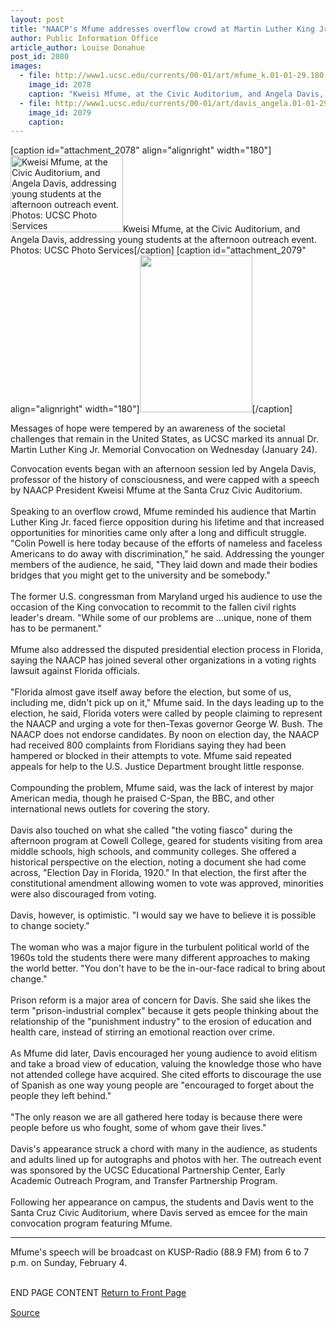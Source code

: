 ```yaml
---
layout: post
title: "NAACP's Mfume addresses overflow crowd at Martin Luther King Jr. Convocation"
author: Public Information Office
article_author: Louise Donahue
post_id: 2080
images:
  - file: http://www1.ucsc.edu/currents/00-01/art/mfume_k.01-01-29.180.jpg
    image_id: 2078
    caption: "Kweisi Mfume, at the Civic Auditorium, and Angela Davis, addressing young students at the afternoon outreach event. Photos: UCSC Photo Services"
  - file: http://www1.ucsc.edu/currents/00-01/art/davis_angela.01-01-29.180.jpg
    image_id: 2079
    caption: 
---
```


[caption id="attachment_2078" align="alignright" width="180"]<a href="http://dev-ucsc-news.pantheonsite.io/wp-content/uploads/2001/01/mfume_k.01-01-29.180.jpg"><img class="size-full wp-image-2078" src="http://dev-ucsc-news.pantheonsite.io/wp-content/uploads/2001/01/mfume_k.01-01-29.180.jpg" alt="Kweisi Mfume, at the Civic Auditorium, and Angela Davis, addressing young students at the afternoon outreach event. Photos: UCSC Photo Services" width="180" height="123" /></a>Kweisi Mfume, at the Civic Auditorium, and Angela Davis, addressing young students at the afternoon outreach event. Photos: UCSC Photo Services[/caption]
[caption id="attachment_2079" align="alignright" width="180"]<a href="http://dev-ucsc-news.pantheonsite.io/wp-content/uploads/2001/01/davis_angela.01-01-29.180.jpg"><img class="size-full wp-image-2079" src="http://dev-ucsc-news.pantheonsite.io/wp-content/uploads/2001/01/davis_angela.01-01-29.180.jpg" alt="" width="180" height="251" /></a>[/caption]
<p>
  Messages of hope were tempered by an awareness of the societal challenges that remain in the United States, as UCSC marked its annual Dr. Martin Luther King Jr. Memorial Convocation on Wednesday (January 24).
</p>Convocation events began with an afternoon session led by Angela Davis, professor of the history of consciousness, and were capped with a speech by NAACP President Kweisi Mfume at the Santa Cruz Civic Auditorium.<br>
<br>
Speaking to an overflow crowd, Mfume reminded his audience that Martin Luther King Jr. faced fierce opposition during his lifetime and that increased opportunities for minorities came only after a long and difficult struggle. "Colin Powell is here today because of the efforts of nameless and faceless Americans to do away with discrimination," he said. Addressing the younger members of the audience, he said, "They laid down and made their bodies bridges that you might get to the university and be somebody."<br>
<br>
The former U.S. congressman from Maryland urged his audience to use the occasion of the King convocation to recommit to the fallen civil rights leader's dream. "While some of our problems are ...unique, none of them has to be permanent."<br>
<br>
Mfume also addressed the disputed presidential election process in Florida, saying the NAACP has joined several other organizations in a voting rights lawsuit against Florida officials.<br>
<br>
"Florida almost gave itself away before the election, but some of us, including me, didn't pick up on it," Mfume said. In the days leading up to the election, he said, Florida voters were called by people claiming to represent the NAACP and urging a vote for then-Texas governor George W. Bush. The NAACP does not endorse candidates. By noon on election day, the NAACP had received 800 complaints from Floridians saying they had been hampered or blocked in their attempts to vote. Mfume said repeated appeals for help to the U.S. Justice Department brought little response.<br>
<br>
Compounding the problem, Mfume said, was the lack of interest by major American media, though he praised C-Span, the BBC, and other international news outlets for covering the story.<br>
<br>
Davis also touched on what she called "the voting fiasco" during the afternoon program at Cowell College, geared for students visiting from area middle schools, high schools, and community colleges. She offered a historical perspective on the election, noting a document she had come across, "Election Day in Florida, 1920." In that election, the first after the constitutional amendment allowing women to vote was approved, minorities were also discouraged from voting.<br>
<br>
Davis, however, is optimistic. "I would say we have to believe it is possible to change society."<br>
<br>
The woman who was a major figure in the turbulent political world of the 1960s told the students there were many different approaches to making the world better. "You don't have to be the in-our-face radical to bring about change."<br>
<br>
Prison reform is a major area of concern for Davis. She said she likes the term "prison-industrial complex" because it gets people thinking about the relationship of the "punishment industry" to the erosion of education and health care, instead of stirring an emotional reaction over crime.<br>
<br>
As Mfume did later, Davis encouraged her young audience to avoid elitism and take a broad view of education, valuing the knowledge those who have not attended college have acquired. She cited efforts to discourage the use of Spanish as one way young people are "encouraged to forget about the people they left behind."<br>
<br>
"The only reason we are all gathered here today is because there were people before us who fought, some of whom gave their lives."<br>
<br>
Davis's appearance struck a chord with many in the audience, as students and adults lined up for autographs and photos with her. The outreach event was sponsored by the UCSC Educational Partnership Center, Early Academic Outreach Program, and Transfer Partnership Program.<br>
<br>
Following her appearance on campus, the students and Davis went to the Santa Cruz Civic Auditorium, where Davis served as emcee for the main convocation program featuring Mfume.
<hr>
<p>
  Mfume's speech will be broadcast on KUSP-Radio (88.9 FM) from 6 to 7 p.m. on Sunday, February 4.
</p>
<p>
  <br>
  END PAGE CONTENT <a href="../../index.html">Return to Front Page</a> <img align="bottom" alt=" " border="0" height="1" src="../../images/trans.gif" width="385">
</p>
<p><a href="http://www1.ucsc.edu/currents/00-01/01-29/mlk.html" title="Permalink to mlk">Source</a></p>
